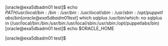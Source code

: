 [oracle@exa5dbadm01 test]$ echo $PATH
/usr/local/bin:/bin:/usr/bin:/usr/local/sbin:/usr/sbin:/opt/puppetlabs/bin
[oracle@exa5dbadm01 test]$ which sqlplus
/usr/bin/which: no sqlplus in (/usr/local/bin:/bin:/usr/bin:/usr/local/sbin:/usr/sbin:/opt/puppetlabs/bin)
[oracle@exa5dbadm01 test]$ echo $ORACLE_HOME

[oracle@exa5dbadm01 test]$
